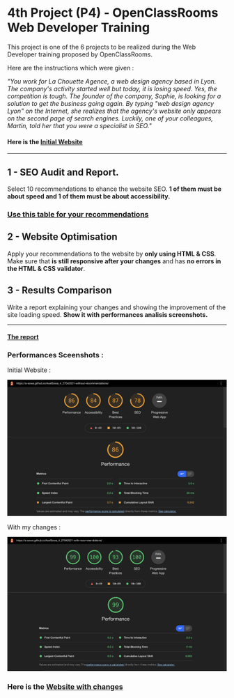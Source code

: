 # 4th Project (P4) - OpenClassRooms Web Developer Training

This project is one of the 6 projects to be realized during the Web Developer training proposed by OpenClassRooms. 

Here are the instructions which were given : 
 
*"You work for La Chouette Agence, a web design agency based in Lyon. The company's activity started well but today, it is losing speed. Yes, the competition is tough. The founder of the company, Sophie, is looking for a solution to get the business going again. By typing "web design agency Lyon" on the Internet, she realizes that the agency's website only appears on the second page of search engines. Luckily, one of your colleagues, Martin, told her that you were a specialist in SEO."*

#### Here is the  [Initial Website](https://a-sowa.github.io/OCR-P4-without-recommendations/)

----
## 1 - SEO Audit and Report.

Select 10 recommendations to ehance the website SEO. **1 of them must be about speed and 1 of them must be about accessibility.**

### [Use this table for your recommendations](readme_rsrc/P4_01_analyse.pdf)

## 2 - Website Optimisation

Apply your recommendations to the website by **only using HTML & CSS**. Make sure that **is still responsive after your changes** and has **no errors in the HTML & CSS validator**. 

## 3 - Results Comparison

Write a report explaining your changes and showing the improvement of the site loading speed.
**Show it with performances analisis screenshots.**

---

#### [The report](https://docs.google.com/document/d/1Ud_d6flnjfbMgD-MbruEAGi6K_7ua-qb3fwVyNcP6xI/edit?usp=sharing)

### Performances Sceenshots : 

Initial Website : 

![Initial website performances screenshot](readme_rsrc/initial_website_screenshot.png)

With my changes :

![Website with changes perfomances screenshot](readme_rsrc/website_with_changes_screenshot.png)

### Here is the  [Website with changes](https://a-sowa.github.io/OCR-P4-with-recommendations/)